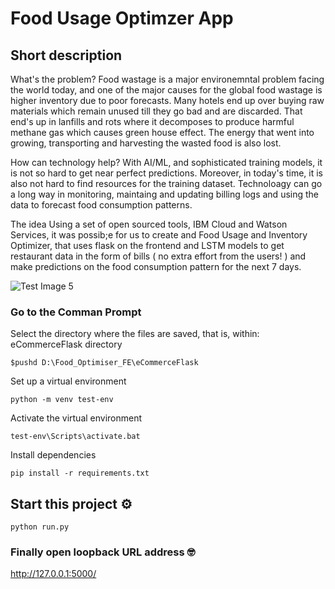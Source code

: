 # Food Usage Optimzer App

## Short description

What's the problem?
Food wastage is a major environemntal problem facing the world today, and one of the major causes for the global food wastage is higher inventory due to poor forecasts. Many hotels end up over buying raw materials which remain unused till they go bad and are discarded. That end's up in lanfills and rots where it decomposes to produce harmful methane gas which causes green house effect. The energy that went into growing, transporting and harvesting the wasted food is also lost. 

How can technology help?
With AI/ML, and sophisticated training models, it is not so hard to get near perfect predictions. Moreover, in today's time, it is also not hard to find resources for the training dataset. Technoloagy can go a long way in monitoring, maintaing and updating billing logs and using the data to forecast food consumption patterns.

The idea
Using a set of open sourced tools, IBM Cloud and Watson Services, it was possib;e for us to create and Food Usage and Inventory Optimizer, that uses flask on the frontend and LSTM models to get restaurant data in the form of bills ( no extra effort from the users! ) and make predictions on the food consumption pattern for the next 7 days.

![Test Image 5](https://github.com/Ishika11/WitAce--Food-Optimization/blob/main/diag.PNG)

 ### Go to the Comman Prompt
 Select the directory where the files are saved, that is, within: eCommerceFlask directory
 ```
 $pushd D:\Food_Optimiser_FE\eCommerceFlask
 ```

Set up a virtual environment
```
python -m venv test-env
```

Activate the virtual environment
```
test-env\Scripts\activate.bat
```
Install dependencies
```
pip install -r requirements.txt
```

## Start this project ⚙️

```
python run.py
```

### Finally open loopback URL address  🤓

http://127.0.0.1:5000/

